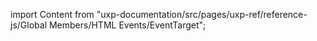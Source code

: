 
import Content from "uxp-documentation/src/pages/uxp-ref/reference-js/Global Members/HTML Events/EventTarget";

<Content query="product=photoshop"/>
